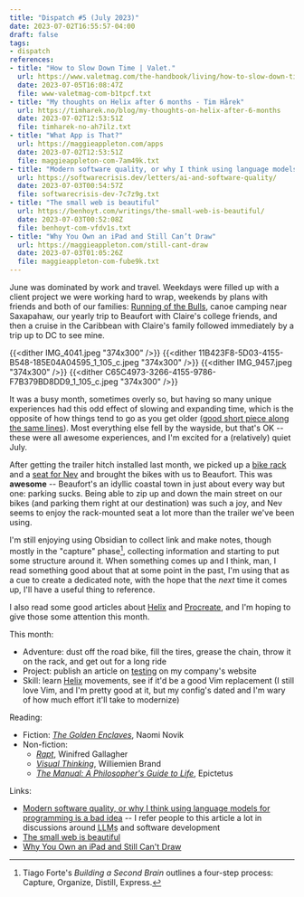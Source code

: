 ```yaml
---
title: "Dispatch #5 (July 2023)"
date: 2023-07-02T16:55:57-04:00
draft: false
tags:
- dispatch
references:
- title: "How to Slow Down Time | Valet."
  url: https://www.valetmag.com/the-handbook/living/how-to-slow-down-time.php
  date: 2023-07-05T16:08:47Z
  file: www-valetmag-com-b1tpcf.txt
- title: "My thoughts on Helix after 6 months - Tim Hårek"
  url: https://timharek.no/blog/my-thoughts-on-helix-after-6-months
  date: 2023-07-02T12:53:51Z
  file: timharek-no-ah7ilz.txt
- title: "What App is That?"
  url: https://maggieappleton.com/apps
  date: 2023-07-02T12:53:51Z
  file: maggieappleton-com-7am49k.txt
- title: "Modern software quality, or why I think using language models for programming is a bad idea"
  url: https://softwarecrisis.dev/letters/ai-and-software-quality/
  date: 2023-07-03T00:54:57Z
  file: softwarecrisis-dev-7c7z9g.txt
- title: "The small web is beautiful"
  url: https://benhoyt.com/writings/the-small-web-is-beautiful/
  date: 2023-07-03T00:52:08Z
  file: benhoyt-com-vfdv1s.txt
- title: "Why You Own an iPad and Still Can’t Draw"
  url: https://maggieappleton.com/still-cant-draw
  date: 2023-07-03T01:05:26Z
  file: maggieappleton-com-fube9k.txt
---
```


June was dominated by work and travel. Weekdays were filled up with a client project we were working hard to wrap, weekends by plans with friends and both of our families: [Running of the Bulls][1], canoe camping near Saxapahaw, our yearly trip to Beaufort with Claire's college friends, and then a cruise in the Caribbean with Claire's family followed immediately by a trip up to DC to see mine.

[1]: https://bullcityrunning.com/our-races/running-of-the-bulls-8k/

<!--more-->

{{<dither IMG_4041.jpeg "374x300" />}}
{{<dither 11B423F8-5D03-4155-B548-185E04A04595_1_105_c.jpeg "374x300" />}}
{{<dither IMG_9457.jpeg "374x300" />}}
{{<dither C65C4973-3266-4155-9786-F7B379BD8DD9_1_105_c.jpeg "374x300" />}}

It was a busy month, sometimes overly so, but having so many unique experiences had this odd effect of slowing and expanding time, which is the opposite of how things tend to go as you get older ([good short piece along the same lines][2]). Most everything else fell by the wayside, but that's OK -- these were all awesome experiences, and I'm excited for a (relatively) quiet July.

After getting the trailer hitch installed last month, we picked up a [bike rack][3] and a [seat for Nev][4] and brought the bikes with us to Beaufort. This was **awesome** -- Beaufort's an idyllic coastal town in just about every way but one: parking sucks. Being able to zip up and down the main street on our bikes (and parking them right at our destination) was such a joy, and Nev seems to enjoy the rack-mounted seat a lot more than the trailer we've been using.

I'm still enjoying using Obsidian to collect link and make notes, though mostly in the "capture" phase[^1], collecting information and starting to put some structure around it. When something comes up and I think, man, I read something good about that at some point in the past, I'm using that as a cue to create a dedicated note, with the hope that the _next_ time it comes up, I'll have a useful thing to reference.

I also read some good articles about [Helix][5] and [Procreate][6], and I'm hoping to give those some attention this month.

[2]: https://www.valetmag.com/the-handbook/living/how-to-slow-down-time.php
[3]: https://1up-usa.com/product/2-super-duty-double
[4]: https://www.thule.com/en-us/child-bike-seats/rear-mounted-child-bike-seats/thule-yepp-nexxt-maxi-_-12080211
[5]: https://timharek.no/blog/my-thoughts-on-helix-after-6-months
[6]: https://maggieappleton.com/apps

This month:

* Adventure: dust off the road bike, fill the tires, grease the chain, throw it on the rack, and get out for a long ride
* Project: publish an article on [testing][7] on my company's website
* Skill: learn [Helix][8] movements, see if it'd be a good Vim replacement (I still love Vim, and I'm pretty good at it, but my config's dated and I'm wary of how much effort it'll take to modernize)

[7]: /notes/good-tests
[8]: https://helix-editor.com/

Reading:

* Fiction: [_The Golden Enclaves_][9], Naomi Novik
* Non-fiction:
  * [_Rapt_][10], Winifred Gallagher
  * [_Visual Thinking_][11], Williemien Brand
  * [_The Manual: A Philosopher's Guide to Life_][12], Epictetus

[9]: https://bookshop.org/p/books/the-golden-enclaves-naomi-novik/17789027?ean=9780593158357
[10]: https://bookshop.org/p/books/rapt-attention-and-the-focused-life-winifred-gallagher/7485226?ean=9780143116905
[11]: https://bookshop.org/p/books/visual-thinking-empowering-people-and-organisations-through-visual-collaboration-williemien-brand/12408256?ean=9789063694531
[12]: https://bookshop.org/p/books/the-manual-a-philosopher-s-guide-to-life-epictetus/15150488?ean=9781545461112

Links:

* [Modern software quality, or why I think using language models for programming is a bad idea][13] -- I refer people to this article a lot in discussions around <abbr title="large language models">LLMs</abbr> and software development
* [The small web is beautiful][14]
* [Why You Own an iPad and Still Can't Draw][15]

[13]: https://softwarecrisis.dev/letters/ai-and-software-quality/
[14]: https://benhoyt.com/writings/the-small-web-is-beautiful/
[15]: https://maggieappleton.com/still-cant-draw

[^1]: Tiago Forte's _Building a Second Brain_ outlines a four-step process: Capture, Organize, Distill, Express.
